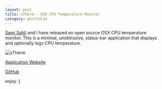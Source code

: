 ```yaml
---
layout: post
title: xTherm - OSX CPU Temperature Monitor
category: portfolio
---
```


[Sami Sahli][1] and I have released an open source OSX CPU
temperature monitor. This is a minimal, unobtrusive, status-bar application that
displays and optionally logs CPU temperature.

![xTherm][2]

[Application Website][3]

[GitHub][4]

enjoy :)

[1]:https://github.com/ssahli
[2]:https://raw.githubusercontent.com/arc3x/xTherm/master/doc/menu.png
[3]:https://arc3x.github.io/xTherm
[4]:https://github.com/arc3x/xTherm
